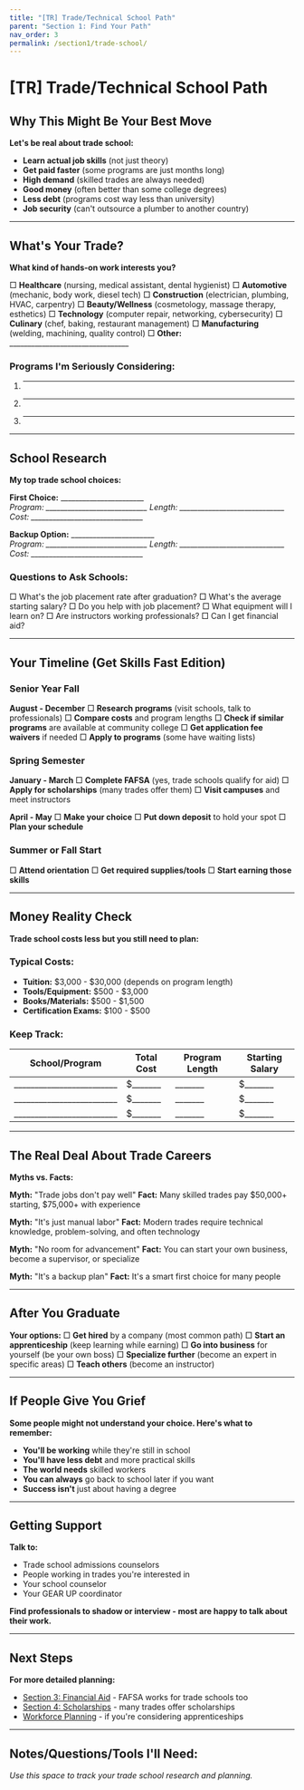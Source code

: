 ```yaml
---
title: "[TR] Trade/Technical School Path"
parent: "Section 1: Find Your Path"
nav_order: 3
permalink: /section1/trade-school/
---
```


# [TR] Trade/Technical School Path

## Why This Might Be Your Best Move

**Let's be real about trade school:**

- **Learn actual job skills** (not just theory)
- **Get paid faster** (some programs are just months long)
- **High demand** (skilled trades are always needed)
- **Good money** (often better than some college degrees)
- **Less debt** (programs cost way less than university)
- **Job security** (can't outsource a plumber to another country)

---

## What's Your Trade?

**What kind of hands-on work interests you?**

□ **Healthcare** (nursing, medical assistant, dental hygienist)
□ **Automotive** (mechanic, body work, diesel tech)
□ **Construction** (electrician, plumbing, HVAC, carpentry)
□ **Beauty/Wellness** (cosmetology, massage therapy, esthetics)
□ **Technology** (computer repair, networking, cybersecurity)
□ **Culinary** (chef, baking, restaurant management)
□ **Manufacturing** (welding, machining, quality control)
□ **Other:** _________________________________

### Programs I'm Seriously Considering:
1. ___________________________
2. ___________________________
3. ___________________________

---

## School Research

**My top trade school choices:**

**First Choice:** _______________________  
*Program: ____________________________*
*Length: _____________________________*
*Cost: _______________________________*

**Backup Option:** _______________________  
*Program: ____________________________*
*Length: _____________________________*
*Cost: _______________________________*

### Questions to Ask Schools:
□ What's the job placement rate after graduation?
□ What's the average starting salary?
□ Do you help with job placement?
□ What equipment will I learn on?
□ Are instructors working professionals?
□ Can I get financial aid?

---

## Your Timeline (Get Skills Fast Edition)

### **Senior Year Fall**
**August - December**
□ **Research programs** (visit schools, talk to professionals)
□ **Compare costs** and program lengths
□ **Check if similar programs** are available at community college
□ **Get application fee waivers** if needed
□ **Apply to programs** (some have waiting lists)

### **Spring Semester**
**January - March**
□ **Complete FAFSA** (yes, trade schools qualify for aid)
□ **Apply for scholarships** (many trades offer them)
□ **Visit campuses** and meet instructors

**April - May**
□ **Make your choice**
□ **Put down deposit** to hold your spot
□ **Plan your schedule**

### **Summer or Fall Start**
□ **Attend orientation**
□ **Get required supplies/tools**
□ **Start earning those skills**

---

## Money Reality Check

**Trade school costs less but you still need to plan:**

### Typical Costs:
- **Tuition:** $3,000 - $30,000 (depends on program length)
- **Tools/Equipment:** $500 - $3,000
- **Books/Materials:** $500 - $1,500
- **Certification Exams:** $100 - $500

### Keep Track:
| School/Program | Total Cost | Program Length | Starting Salary |
|----------------|------------|----------------|-----------------|
| _________________________ | $_______ | _______ | $_______ |
| _________________________ | $_______ | _______ | $_______ |
| _________________________ | $_______ | _______ | $_______ |

---

## The Real Deal About Trade Careers

**Myths vs. Facts:**

**Myth:** "Trade jobs don't pay well"
**Fact:** Many skilled trades pay $50,000+ starting, $75,000+ with experience

**Myth:** "It's just manual labor"
**Fact:** Modern trades require technical knowledge, problem-solving, and often technology

**Myth:** "No room for advancement"
**Fact:** You can start your own business, become a supervisor, or specialize

**Myth:** "It's a backup plan"
**Fact:** It's a smart first choice for many people

---

## After You Graduate

**Your options:**
□ **Get hired** by a company (most common path)
□ **Start an apprenticeship** (keep learning while earning)
□ **Go into business** for yourself (be your own boss)
□ **Specialize further** (become an expert in specific areas)
□ **Teach others** (become an instructor)

---

## If People Give You Grief

**Some people might not understand your choice. Here's what to remember:**

- **You'll be working** while they're still in school
- **You'll have less debt** and more practical skills
- **The world needs** skilled workers
- **You can always** go back to school later if you want
- **Success isn't** just about having a degree

---

## Getting Support

**Talk to:**
- Trade school admissions counselors
- People working in trades you're interested in
- Your school counselor
- Your GEAR UP coordinator

**Find professionals to shadow or interview - most are happy to talk about their work.**

---

## Next Steps

**For more detailed planning:**
- [Section 3: Financial Aid](../../section3/) - FAFSA works for trade schools too
- [Section 4: Scholarships](../../section4/) - many trades offer scholarships
- [Workforce Planning](workforce/) - if you're considering apprenticeships

---

## Notes/Questions/Tools I'll Need:

*Use this space to track your trade school research and planning.*
